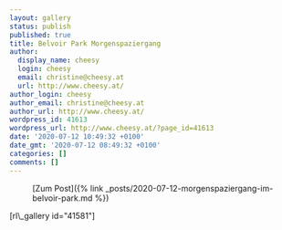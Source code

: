 ```yaml
---
layout: gallery
status: publish
published: true
title: Belvoir Park Morgenspaziergang
author:
  display_name: cheesy
  login: cheesy
  email: christine@cheesy.at
  url: http://www.cheesy.at/
author_login: cheesy
author_email: christine@cheesy.at
author_url: http://www.cheesy.at/
wordpress_id: 41613
wordpress_url: http://www.cheesy.at/?page_id=41613
date: '2020-07-12 10:49:32 +0100'
date_gmt: '2020-07-12 08:49:32 +0100'
categories: []
comments: []
---
```

<!-- wp:core-embed/wordpress {"url":"http://www.cheesy.at/2020/07/morgenspaziergang-im-belvoir-park/","type":"rich","providerNameSlug":"cheesy-at","className":""} -->
<figure class="wp-block-embed-wordpress wp-block-embed is-type-rich is-provider-cheesy-at">
<div class="wp-block-embed__wrapper">
[Zum Post]({% link _posts/2020-07-12-morgenspaziergang-im-belvoir-park.md %})
</div>
</figure>
<!-- /wp:core-embed/wordpress -->
<!-- wp:paragraph -->
[rl\_gallery id="41581"]
<!-- /wp:paragraph -->
